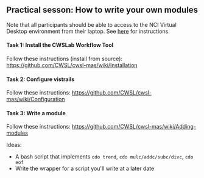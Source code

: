 ## Practical sesson: How to write your own modules

Note that all participants should be able to access to the NCI Virtual Desktop environment from their laptop. 
See [here](https://github.com/CWSL/cwsl-mas/wiki/Connecting-to-the-CWSLab) for instructions.


#### Task 1: Install the CWSLab Workflow Tool 

Follow these instructions (install from source): https://github.com/CWSL/cwsl-mas/wiki/Installation

#### Task 2: Configure vistrails

Follow these instructions: https://github.com/CWSL/cwsl-mas/wiki/Configuration

#### Task 3: Write a module 

Follow these instructions: https://github.com/CWSL/cwsl-mas/wiki/Adding-modules

Ideas: 
* A bash script that implements `cdo trend`, `cdo mulc/addc/subc/divc`, `cdo eof`
* Write the wrapper for a script you'll write at a later date


